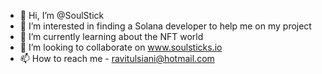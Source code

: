 - 👋 Hi, I’m @SoulStick
- 👀 I’m interested in finding a Solana developer to help me on my project
- 🌱 I’m currently learning about the NFT world
- 💞️ I’m looking to collaborate on www.soulsticks.io
- 📫 How to reach me - ravitulsiani@hotmail.com

<!---
SoulStick/SoulStick is a ✨ special ✨ repository because its `README.md` (this file) appears on your GitHub profile.
You can click the Preview link to take a look at your changes.
--->
